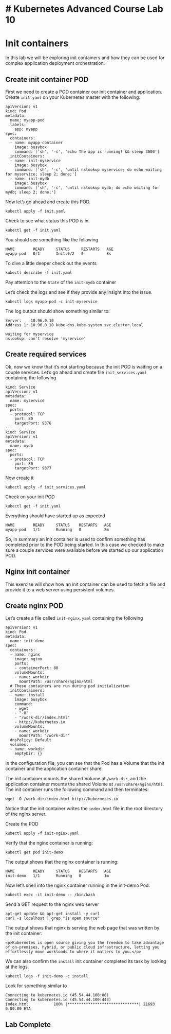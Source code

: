 # # Kubernetes Advanced Course Lab 10
# Init containers
In this lab we will be exploring init containers and how they can be used for complex application deployment orchestration. 

## Create init container POD
First we need to create a POD container our init container and application. 
Create `init.yaml` on your Kubernetes master with the following: 
```
apiVersion: v1
kind: Pod
metadata:
  name: myapp-pod
  labels:
    app: myapp
spec:
  containers:
  - name: myapp-container
    image: busybox
    command: ['sh', '-c', 'echo The app is running! && sleep 3600']
  initContainers:
  - name: init-myservice
    image: busybox
    command: ['sh', '-c', 'until nslookup myservice; do echo waiting for myservice; sleep 2; done;']
  - name: init-mydb
    image: busybox
    command: ['sh', '-c', 'until nslookup mydb; do echo waiting for mydb; sleep 2; done;']
```

Now let’s go ahead and create this POD. 
```
kubectl apply -f init.yaml
```

Check to see what status this POD is in. 
```
kubectl get -f init.yaml
```

You should see something like the following 
```
NAME        READY     STATUS     RESTARTS   AGE
myapp-pod   0/1       Init:0/2   0          8s
```

To dive a little deeper check out the events 
```
kubectl describe -f init.yaml
```

Pay attention to the `State` of the `init-mydb` container 

Let’s check the logs and see if they provide any insight into the issue. 
```
kubectl logs myapp-pod -c init-myservice
``` 

The log output should show something similar to: 
```
Server:    10.96.0.10
Address 1: 10.96.0.10 kube-dns.kube-system.svc.cluster.local

waiting for myservice
nslookup: can't resolve 'myservice'
```

## Create required services
Ok, now we know that it’s not starting because the init POD is waiting on a couple services. Let’s go ahead and create file `init_services.yaml` containing the following
```
kind: Service
apiVersion: v1
metadata:
  name: myservice
spec:
  ports:
  - protocol: TCP
    port: 80
    targetPort: 9376
---
kind: Service
apiVersion: v1
metadata:
  name: mydb
spec:
  ports:
  - protocol: TCP
    port: 80
    targetPort: 9377
```

Now create it 
```
kubectl apply -f init_services.yaml
```

Check on your init POD 
```
kubectl get -f init.yaml
```

Everything should have started up as expected 
```
NAME        READY     STATUS    RESTARTS   AGE
myapp-pod   1/1       Running   0          2m
```

So, in summary an init container is used to confirm something has completed prior to the POD being started. In this case we checked to make sure a couple services were available before we started up our application POD. 

## Nginx init container 
This exercise will show how an init container can be used to fetch a file and provide it to a web server using persistent volumes.

## Create nginx POD
Let’s create a file called `init-nginx.yaml` containing the following
```
apiVersion: v1
kind: Pod
metadata:
  name: init-demo
spec:
  containers:
  - name: nginx
    image: nginx
    ports:
    - containerPort: 80
    volumeMounts:
    - name: workdir
      mountPath: /usr/share/nginx/html
  # These containers are run during pod initialization
  initContainers:
  - name: install
    image: busybox
    command:
    - wget
    - "-O"
    - "/work-dir/index.html"
    - http://kubernetes.io
    volumeMounts:
    - name: workdir
      mountPath: "/work-dir"
  dnsPolicy: Default
  volumes:
  - name: workdir
    emptyDir: {}
```

In the configuration file, you can see that the Pod has a Volume that the init container and the application container share.

The init container mounts the shared Volume at `/work-dir`, and the application container mounts the shared Volume at `/usr/share/nginx/html`. The init container runs the following command and then terminates:
```
wget -O /work-dir/index.html http://kubernetes.io
```
Notice that the init container writes the `index.html` file in the root directory of the nginx server.

Create the POD
```
kubectl apply -f init-nginx.yaml
```

Verify that the nginx container is running:
```
kubectl get pod init-demo
```

The output shows that the nginx container is running:
```
NAME        READY     STATUS    RESTARTS   AGE
init-demo   1/1       Running   0          1m
```

Now let’s shell into the nginx container running in the init-demo Pod:
```
kubectl exec -it init-demo -- /bin/bash
```

Send a GET request to the nginx web server 
```
apt-get update && apt-get install -y curl 
curl -s localhost | grep "is open source"
```

The output shows that nginx is serving the web page that was written by the init container:
```
<p>Kubernetes is open source giving you the freedom to take advantage of on-premises, hybrid, or public cloud infrastructure, letting you effortlessly move workloads to where it matters to you.</p>
```

We can also confirm the `install` init container completed its task by looking at the logs. 
```
kubectl logs -f init-demo -c install
```

Look for something similar to
```
Connecting to kubernetes.io (45.54.44.100:80)
Connecting to kubernetes.io (45.54.44.100:443)
index.html           100% |*******************************| 21693   0:00:00 ETA
```

## Lab Complete 